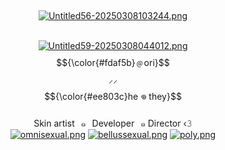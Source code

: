 ‎ <p align="center">
[![Untitled56-20250308103244.png](https://i.postimg.cc/4dt2vmK7/Untitled56-20250308103244.png)](https://postimg.cc/wyqkgxQg)</br>
‎ <p align="center">
[![Untitled59-20250308044012.png](https://i.postimg.cc/qvxGL7KN/Untitled59-20250308044012.png)](https://postimg.cc/0zrm5Pcv) 
$${\color{#fdaf5b}﹫ori}$$ ‎⸝⸝ $${\color{#ee803c}he 𖦹 they}$$ </br>
Skin artist⠀๑⠀Developer⠀๑ Director ‹𝟹</br>
[![omnisexual.png](https://i.postimg.cc/Mpt36CB4/Untitled61-20250308111444.png)](https://postimg.cc/dhkjnS4m) [![bellussexual.png](https://i.postimg.cc/DykMBdFC/Untitled61-20250308111514.png)](https://postimg.cc/0rnnNSzm) [![poly.png](https://i.postimg.cc/9XqkdN3R/Untitled61-20250308111529.png)](https://postimg.cc/Lh2vRD82) </br>

